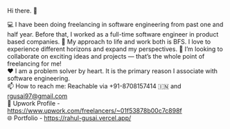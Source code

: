 Hi there. 👋
 
 💻 I have been doing freelancing in software engineering from past one and half year. Before that, I worked as a full-time software engineer in product based companies.
 🌱 My approach to life and work both is BFS. I love to experience different horizons and expand my perspectives.
 🤝 I’m looking to collaborate on exciting ideas and projects — that’s the whole point of freelancing for me!     
 ❤️ I am a problem solver by heart. It is the primary reason I associate with software engineering.  
 📫 How to reach me:  Reachable via +91-8708157414 🇮🇳 and rgusai97@gmail.com    
 🔗 Upwork Profile - https://www.upwork.com/freelancers/~01f53878b00c7c898f     
 🌐 Portfolio - https://rahul-gusai.vercel.app/ 


